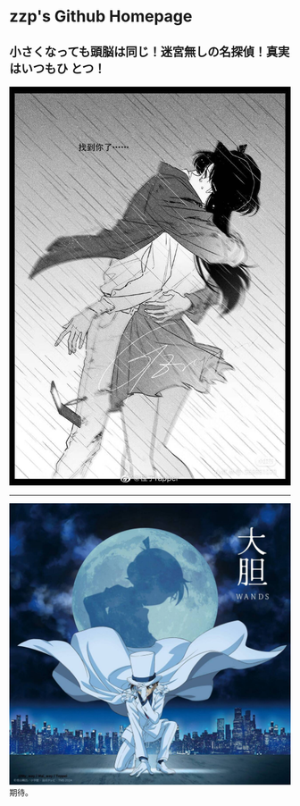 # zzp's Github Homepage  


## 	      


## 小さくなっても頭脳は同じ！迷宮無しの名探偵！真実はいつもひ  とつ！   


####   
![这是一个图片](./1.jpg)
	
***
	
	
	
	
	
	
	
	
	
	
	
	
	
	
	
	
	
	
	
	
	
	
	
	
	
	
![这是一个图片](./6.jpg)  
期待。